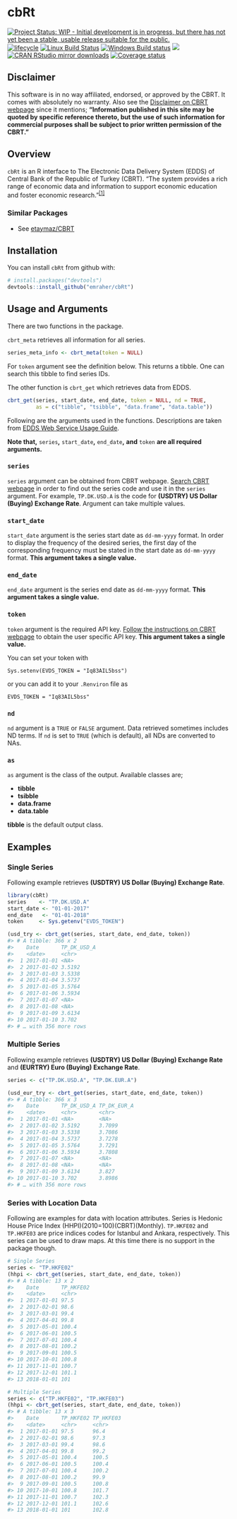 
<!-- README.md is generated from README.Rmd. Please edit that file -->

# cbRt

[![Project Status: WIP - Initial development is in progress, but there
has not yet been a stable, usable release suitable for the
public.](http://www.repostatus.org/badges/latest/wip.svg)](http://www.repostatus.org/#wip)
[![lifecycle](https://img.shields.io/badge/lifecycle-experimental-orange.svg)](https://www.tidyverse.org/lifecycle/#experimental)
[![Linux Build
Status](https://travis-ci.org/emraher/cbRt.svg?branch=master)](https://travis-ci.org/emraher/cbRt)
[![Windows Build
status](https://ci.appveyor.com/api/projects/status/i4g4anmhv22t959x?svg=true)](https://ci.appveyor.com/project/emraher/cbRt)
[![](http://www.r-pkg.org/badges/version/cbRt)](http://www.r-pkg.org/pkg/cbRt)
[![CRAN RStudio mirror
downloads](http://cranlogs.r-pkg.org/badges/cbRt)](http://www.r-pkg.org/pkg/cbRt)
[![Coverage
status](https://codecov.io/gh/emraher/cbRt/branch/master/graph/badge.svg)](https://codecov.io/github/emraher/cbRt?branch=master)

## Disclaimer

This software is in no way affiliated, endorsed, or approved by the
CBRT. It comes with absolutely no warranty. Also see the [Disclaimer on
CBRT
webpage](http://www.tcmb.gov.tr/wps/wcm/connect/TCMB+EN/TCMB+EN/Footer+Menu/Disclaimer)
since it mentions; **“Information published in this site may be quoted
by specific reference thereto, but the use of such information for
commercial purposes shall be subject to prior written permission of the
CBRT.”**

## Overview

`cbRt` is an R interface to The Electronic Data Delivery System (EDDS)
of Central Bank of the Republic of Turkey (CBRT). “The system provides a
rich range of economic data and information to support economic
education and foster economic
research.”<sup>[\[1\]](https://evds2.tcmb.gov.tr/help/videos/hakkindaEN.pdf)</sup>

### Similar Packages

-   See [etaymaz/CBRT](https://github.com/etaymaz/CBRT)

## Installation

You can install `cbRt` from github with:

``` r
# install.packages("devtools")
devtools::install_github("emraher/cbRt")
```

## Usage and Arguments

There are two functions in the package.

`cbrt_meta` retrieves all information for all series.

``` r
series_meta_info <- cbrt_meta(token = NULL)
```

For `token` argument see the definition below. This returns a tibble.
One can search this tibble to find series IDs.

The other function is `cbrt_get` which retrieves data from EDDS.

``` r
cbrt_get(series, start_date, end_date, token = NULL, nd = TRUE,
         as = c("tibble", "tsibble", "data.frame", "data.table"))
```

Following are the arguments used in the functions. Descriptions are
taken from [EDDS Web Service Usage
Guide](https://evds2.tcmb.gov.tr/help/videos/EVDS_Web_Service_Usage_Guide.pdf).

**Note that,** `series`**,** `start_date`**,** `end_date`**,** **and**
`token` **are all required arguments.**

### `series`

`series` argument can be obtained from CBRT webpage. [Search CBRT
webpage](https://evds2.tcmb.gov.tr) in order to find out the series code
and use it in the `series` argument. For example, `TP.DK.USD.A` is the
code for **(USDTRY) US Dollar (Buying) Exchange Rate**. Argument can
take multiple values.

### `start_date`

`start_date` argument is the series start date as `dd-mm-yyyy` format.
In order to display the frequency of the desired series, the first day
of the corresponding frequency must be stated in the start date as
`dd-mm-yyyy` format. **This argument takes a single value.**

### `end_date`

`end_date` argument is the series end date as `dd-mm-yyyy` format.
**This argument takes a single value.**

### `token`

`token` argument is the required API key. [Follow the instructions on
CBRT
webpage](https://evds2.tcmb.gov.tr/help/videos/EVDS_Web_Service_Usage_Guide.pdf)
to obtain the user specific API key. **This argument takes a single
value.**

You can set your token with

    Sys.setenv(EVDS_TOKEN = "Iq83AIL5bss")

or you can add it to your `.Renviron` file as

    EVDS_TOKEN = "Iq83AIL5bss"

### `nd`

`nd` argument is a `TRUE` or `FALSE` argument. Data retrieved sometimes
includes ND terms. If `nd` is set to `TRUE` (which is default), all NDs
are converted to NAs.

### `as`

`as` argument is the class of the output. Available classes are;

-   **tibble**
-   **tsibble**
-   **data.frame**
-   **data.table**

**tibble** is the default output class.

## Examples

### Single Series

Following example retrieves **(USDTRY) US Dollar (Buying) Exchange
Rate**.

``` r
library(cbRt)
series    <- "TP.DK.USD.A"
start_date <- "01-01-2017"
end_date   <- "01-01-2018"
token     <- Sys.getenv("EVDS_TOKEN")

(usd_try <- cbrt_get(series, start_date, end_date, token))
#> # A tibble: 366 x 2
#>    Date       TP_DK_USD_A
#>    <date>     <chr>      
#>  1 2017-01-01 <NA>       
#>  2 2017-01-02 3.5192     
#>  3 2017-01-03 3.5338     
#>  4 2017-01-04 3.5737     
#>  5 2017-01-05 3.5764     
#>  6 2017-01-06 3.5934     
#>  7 2017-01-07 <NA>       
#>  8 2017-01-08 <NA>       
#>  9 2017-01-09 3.6134     
#> 10 2017-01-10 3.702      
#> # … with 356 more rows
```

### Multiple Series

Following example retrieves **(USDTRY) US Dollar (Buying) Exchange
Rate** and **(EURTRY) Euro (Buying) Exchange Rate**.

``` r
series <- c("TP.DK.USD.A", "TP.DK.EUR.A")

(usd_eur_try <- cbrt_get(series, start_date, end_date, token))
#> # A tibble: 366 x 3
#>    Date       TP_DK_USD_A TP_DK_EUR_A
#>    <date>     <chr>       <chr>      
#>  1 2017-01-01 <NA>        <NA>       
#>  2 2017-01-02 3.5192      3.7099     
#>  3 2017-01-03 3.5338      3.7086     
#>  4 2017-01-04 3.5737      3.7278     
#>  5 2017-01-05 3.5764      3.7291     
#>  6 2017-01-06 3.5934      3.7808     
#>  7 2017-01-07 <NA>        <NA>       
#>  8 2017-01-08 <NA>        <NA>       
#>  9 2017-01-09 3.6134      3.827      
#> 10 2017-01-10 3.702       3.8986     
#> # … with 356 more rows
```

### Series with Location Data

Following are examples for data with location attributes. Series is
Hedonic House Price Index (HHPI)(2010=100)(CBRT)(Monthly). `TP.HKFE02`
and `TP.HKFE03` are price indices codes for Istanbul and Ankara,
respectively. This series can be used to draw maps. At this time there
is no support in the package though.

``` r
# Single Series
series <- "TP.HKFE02"
(hhpi <- cbrt_get(series, start_date, end_date, token))
#> # A tibble: 13 x 2
#>    Date       TP_HKFE02
#>    <date>     <chr>    
#>  1 2017-01-01 97.5     
#>  2 2017-02-01 98.6     
#>  3 2017-03-01 99.4     
#>  4 2017-04-01 99.8     
#>  5 2017-05-01 100.4    
#>  6 2017-06-01 100.5    
#>  7 2017-07-01 100.4    
#>  8 2017-08-01 100.2    
#>  9 2017-09-01 100.5    
#> 10 2017-10-01 100.8    
#> 11 2017-11-01 100.7    
#> 12 2017-12-01 101.1    
#> 13 2018-01-01 101
```

``` r
# Multiple Series
series <- c("TP.HKFE02", "TP.HKFE03")
(hhpi <- cbrt_get(series, start_date, end_date, token))
#> # A tibble: 13 x 3
#>    Date       TP_HKFE02 TP_HKFE03
#>    <date>     <chr>     <chr>    
#>  1 2017-01-01 97.5      96.4     
#>  2 2017-02-01 98.6      97.3     
#>  3 2017-03-01 99.4      98.6     
#>  4 2017-04-01 99.8      99.2     
#>  5 2017-05-01 100.4     100.5    
#>  6 2017-06-01 100.5     100.4    
#>  7 2017-07-01 100.4     100.2    
#>  8 2017-08-01 100.2     99.9     
#>  9 2017-09-01 100.5     100.8    
#> 10 2017-10-01 100.8     101.7    
#> 11 2017-11-01 100.7     102.3    
#> 12 2017-12-01 101.1     102.6    
#> 13 2018-01-01 101       102.8
```
